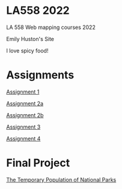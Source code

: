 # LA558 2022
LA 558 Web mapping courses 2022

Emily Huston's Site

I love spicy food!

# Assignments 
[Assignment 1](https://erhuston.github.io/LA558_2022/web/assignment1.html "Assignment 1")

[Assignment 2a](https://erhuston.github.io/LA558_2022/web/assignment2a.html "Assignment 2a")

[Assignment 2b](https://erhuston.github.io/LA558_2022/web/assignment2b.html "Assignment 2b")

[Assignment 3](https://erhuston.github.io/LA558_2022/web/assignment_3.html "Assignment 3")

[Assignment 4](https://erhuston.github.io/LA558_2022/web/assignment_4.html "Assignment 4")

# Final Project
[The Temporary Population of National Parks](https://erhuston.github.io/LA558_2022/web/finalproject.html "The Temporary Population of National Parks")
